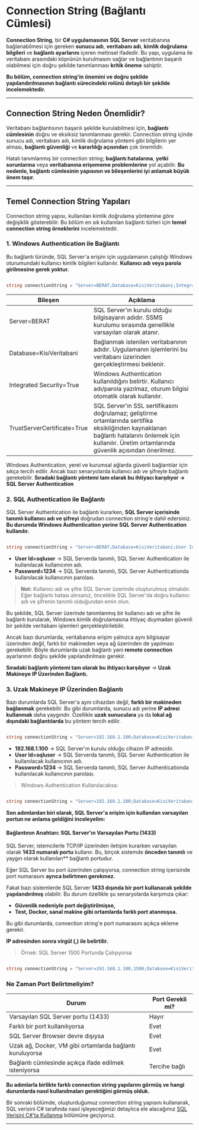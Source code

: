 # Connection String (Bağlantı Cümlesi)

**Connection String**, bir **C# uygulamasının** **SQL Server** veritabanına bağlanabilmesi için gereken **sunucu adı**, **veritabanı adı**, **kimlik doğrulama bilgileri** ve **bağlantı ayarlarını** içeren metinsel ifadedir. Bu yapı, uygulama ile veritabanı arasındaki köprünün kurulmasını sağlar ve bağlantının başarılı olabilmesi için doğru şekilde tanımlanması **kritik öneme** sahiptir.

**Bu bölüm, connection string'in önemini ve doğru şekilde yapılandırılmasının bağlantı sürecindeki rolünü detaylı bir şekilde incelemektedir.**

---

## Connection String Neden Önemlidir?

Veritabanı bağlantısının başarılı şekilde kurulabilmesi için, **bağlantı cümlesinin** doğru ve eksiksiz tanımlanması gerekir. Connection string içinde sunucu adı, veritabanı adı, kimlik doğrulama yöntemi gibi bilgilerin yer alması, **bağlantı güvenliği** ve **kararlılığı açısından** çok önemlidir.

Hatalı tanımlanmış bir connection string; **bağlantı hatalarına**, **yetki sorunlarına** veya **veritabanına erişememe problemlerine** yol açabilir. **Bu nedenle, bağlantı cümlesinin yapısının ve bileşenlerini iyi anlamak büyük önem taşır.**

---

## Temel Connection String Yapıları

Connection string yapısı, kullanılan kimlik doğrulama yöntemine göre değişiklik gösterebilir. Bu bölüm en sık kullanılan bağlantı türleri için **temel connection string örneklerini** incelemektedir.

### 1. Windows Authentication ile Bağlantı

Bu bağlantı türünde, SQL Server'a erişim için uygulamanın çalıştığı Windows oturumundaki kullanıcı kimlik bilgileri kullanılır. **Kullanıcı adı veya parola girilmesine gerek yoktur.**

```csharp

string connectionString = "Server=BERAT;Database=KisiVeritabani;Integrated Security=True;TrustServerCertificate=True;";

```

| Bileşen                     | Açıklama                                                                                                                                                     |
|----------------------------|--------------------------------------------------------------------------------------------------------------------------------------------------------------|
| Server=BERAT               | SQL Server’ın kurulu olduğu bilgisayarın adıdır. SSMS kurulumu sırasında genellikle varsayılan olarak atanır.                                               |
| Database=KisiVeritabani    | Bağlanmak istenilen veritabanının adıdır. Uygulamanın işlemlerini bu veritabanı üzerinden gerçekleştirmesi beklenir.                                       |
| Integrated Security=True   | Windows Authentication kullanıldığını belirtir. Kullanıcı adı/parola yazılmaz, oturum bilgisi otomatik olarak kullanılır.                                  |
| TrustServerCertificate=True| SQL Server’ın SSL sertifikasını doğrulamaz; geliştirme ortamlarında sertifika eksikliğinden kaynaklanan bağlantı hatalarını önlemek için kullanılır. Üretim ortamlarında güvenlik açısından önerilmez. |

Windows Authentication, yerel ve kurumsal ağlarda güvenli bağlantılar için sıkça tercih edilir. Ancak bazı senaryolarda kullanıcı adı ve şifreyle bağlantı gerekebilir. **Sıradaki bağlantı yöntemi tam olarak bu ihtiyacı karşılıyor → SQL Server Authentication**

### 2. SQL Authentication ile Bağlantı

SQL Server Authentication ile bağlantı kurarken, **SQL Server içerisinde tanımlı kullanıcı adı ve şifreyi** doğrudan connection string'e dahil edersiniz. **Bu durumda Windows Authentication yerine SQL Server Authentication kullanılır.**

```csharp

string connectionString = "Server=BERAT;Database=KisiVeritabani;User Id=sqluser;Password=1234;TrustServerCertificate=True;";

```

- **User Id=sqluser** → SQL Serverda tanımlı, SQL Server Authentication ile kullanılacak kullanıcının adı.
- **Password=1234**   → SQL Serverda tanımlı, SQL Server Authenticationda kullanılacak kullanıcının parolası.

> **Not:**
> Kullanıcı adı ve şifre SQL Server üzerinde oluşturulmuş olmalıdır. 
> Eğer bağlantı hatası alırsanız, öncelikle SQL Server'da doğru kullanıcı adı ve şifrenin tanımlı olduğundan emin olun.

Bu şekilde, SQL Server üzerinde tanımlanmış bir kullanıcı adı ve şifre ile bağlantı kurularak, Windows kimlik doğrulamasına ihtiyaç duymadan güvenli bir şekilde veritabanı işlemleri gerçekleştirilebilir.

Ancak bazı durumlarda, veritabanına erişim yalnızca aynı bilgisayar üzerinden değil, farklı bir makineden veya ağ üzerinden de yapılması gerekebilir. Böyle durumlarda uzak bağlantı yani **remote connection** ayarlarının doğru şekilde yapılandırılması gerekir.
  
**Sıradaki bağlantı yöntemi tam olarak bu ihtiyacı karşılıyor** → **Uzak Makineye IP Üzerinden Bağlantı.**

### 3. Uzak Makineye IP Üzerinden Bağlantı

Bazı durumlarda SQL Server'a aynı cihazdan değil, **farklı bir makineden bağlanmak** gerekebilir. Bu gibi durumlarda, sunucu adı yerine **IP adresi kullanmak** daha yaygındır. Özellikle **uzak sunuculara** ya da **lokal ağ dışındaki bağlantılarda** bu yöntem tercih edilir.

```csharp

string connectionString = "Server=192.168.1.100;Database=KisiVeritabani;User Id=sqluser;Password=1234;TrustServerCertificate=True;";

```

- **192.168.1.100** → SQL Server'ın kurulu olduğu cihazın IP adresidir.
- **User Id=sqluser** → SQL Serverda tanımlı, SQL Server Authentication ile kullanılacak kullanıcının adı.
- **Password=1234**   → SQL Serverda tanımlı, SQL Server Authenticationda kullanılacak kullanıcının parolası.

> Windows Authentication Kullanılacaksa:

```csharp

string connectionString = "Server=192.168.1.100;Database=KisiVeritabani;Integrated Security=True;TrustServerCertificate=True;";

```

**Son adımlardan biri olarak, SQL Server'a erişim için kullanılan **varsayılan portun** ne anlama geldiğini inceleyelim:**

#### Bağlantının Anahtarı: SQL Server'ın Varsayılan Portu (1433)

SQL Server, istemcilerle TCP/IP üzerinden iletişim kurarken varsayılan olarak **1433 numaralı portu** kullanır.
Bu, birçok sistemde **önceden tanımlı** ve yaygın olarak kullanılan** bağlantı portudur.

Eğer SQL Server bu port üzerinden çalışıyorsa, connection string içerisinde port numarasını **ayrıca belirtmen gerekmez.**

Fakat bazı sistemlerde SQL Server **1433 dışında bir port kullanacak şekilde yapılandırılmış** olabilir.
Bu durum özellikle şu senaryolarda karşımıza çıkar:

- **Güvenlik nedeniyle port değiştirilmişse,**
- **Test, Docker, sanal makine gibi ortamlarda farklı port atanmışsa.**

Bu gibi durumlarda, connection string'e port numarasını açıkça ekleme gerekir.

**IP adresinden sonra virgül (,) ile belirtilir.**

> Örnek: SQL Server 1500 Portunda Çalışıyorsa

```csharp

string connectionString = "Server=192.168.1.100,1500;Database=KisiVeritabani;User Id=sqluser;Password=1234;TrustServerCertificate=True;";

```

### Ne Zaman Port Belirtmeliyim?

| **Durum**                                                   | **Port Gerekli mi?**|
|-------------------------------------------------------------|----------------------|
| Varsayılan SQL Server portu (1433)                          | Hayır                |
| Farklı bir port kullanılıyorsa                              | Evet                 |
| SQL Server Browser devre dışıysa                            | Evet                 |
| Uzak ağ, Docker, VM gibi ortamlarda bağlantı kuruluyorsa    | Evet                 |
| Bağlantı cümlesinde açıkça ifade edilmek isteniyorsa        | Tercihe bağlı        |

**Bu adımlarla birlikte farklı connection string yapılarını görmüş ve hangi durumlarda nasıl kullanılmaları gerektiğini görmüş olduk.**

Bir sonraki bölümde, oluşturduğumuz connection string yapısını kullanarak, SQL verisini C# tarafında nasıl işleyeceğimizi detaylıca ele alacağımız [SQL Verisini C#'ta Kullanma](./06-sql-verisini-kullanma-ornegi.md) bölümüne geçiyoruz.

---
